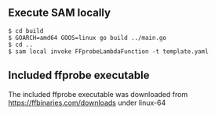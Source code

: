 ## Execute SAM locally
```
$ cd build
$ GOARCH=amd64 GOOS=linux go build ../main.go
$ cd ..
$ sam local invoke FFprobeLambdaFunction -t template.yaml
```
## Included ffprobe executable
The included ffprobe executable was downloaded from https://ffbinaries.com/downloads
under linux-64
